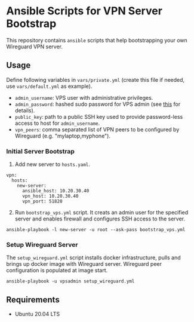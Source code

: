# Ansible Scripts for VPN Server Bootstrap

This repository contains `ansible` scripts that help bootstrapping your own Wireguard VPN server.


## Usage
Define following variables in `vars/private.yml` (create this file if needed, use `vars/default.yml` as example).
- `admin_username`: VPS user with administrative privileges.
- `admin_password`: hashed sudo password for VPS admin (see [this](https://docs.ansible.com/ansible/latest/reference_appendices/faq.html#how-do-i-generate-encrypted-passwords-for-the-user-module) for details).
- `public_key`: path to a public SSH key used to provide password-less access to host for `admin_username`.
- `vpn_peers`: comma separated list of VPN peers to be configured by Wireguard (e.g. "mylaptop,myphone").

### Initial Server Bootstrap

1. Add new server to `hosts.yaml`.

```
vpn:
  hosts:
    new-server:
      ansible_host: 10.20.30.40
      vpn_host: 10.20.30.40
      vpn_port: 51820
```
2. Run `bootstrap_vps.yml` script.
It creats an admin user for the specified server and enables firewall and configures SSH access to the server.

```
ansible-playbook -l new-server -u root --ask-pass bootstrap_vps.yml
```

### Setup Wireguard Server
The `setup_wireguard.yml` script installs docker infrastructure, pulls and brings up docker image with Wireguard server.
Wireguard peer configuration is populated at image start.

```
ansible-playbook -u vpsadmin setup_wireguard.yml
```

## Requirements

- Ubuntu 20.04 LTS
